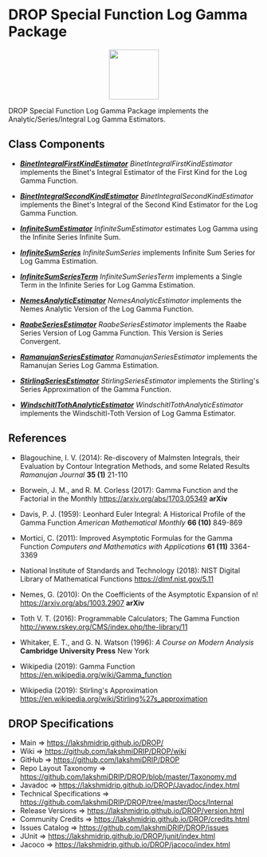 # DROP Special Function Log Gamma Package

<p align="center"><img src="https://github.com/lakshmiDRIP/DROP/blob/master/DRIP_Logo.gif?raw=true" width="100"></p>

DROP Special Function Log Gamma Package implements the Analytic/Series/Integral Log Gamma Estimators.


## Class Components

 * [***BinetIntegralFirstKindEstimator***](https://github.com/lakshmiDRIP/DROP/tree/master/src/main/java/org/drip/specialfunction/loggamma/BinetIntegralFirstKindEstimator.java)
 <i>BinetIntegralFirstKindEstimator</i> implements the Binet's Integral Estimator of the First Kind for the Log Gamma Function.

 * [***BinetIntegralSecondKindEstimator***](https://github.com/lakshmiDRIP/DROP/tree/master/src/main/java/org/drip/specialfunction/loggamma/BinetIntegralSecondKindEstimator.java)
 <i>BinetIntegralSecondKindEstimator</i> implements the Binet's Integral of the Second Kind Estimator for the Log Gamma Function.

 * [***InfiniteSumEstimator***](https://github.com/lakshmiDRIP/DROP/tree/master/src/main/java/org/drip/specialfunction/loggamma/InfiniteSumEstimator.java)
 <i>InfiniteSumEstimator</i> estimates Log Gamma using the Infinite Series Infinite Sum.

 * [***InfiniteSumSeries***](https://github.com/lakshmiDRIP/DROP/tree/master/src/main/java/org/drip/specialfunction/loggamma/InfiniteSumSeries.java)
 <i>InfiniteSumSeries</i> implements Infinite Sum Series for Log Gamma Estimation.

 * [***InfiniteSumSeriesTerm***](https://github.com/lakshmiDRIP/DROP/tree/master/src/main/java/org/drip/specialfunction/loggamma/InfiniteSumSeriesTerm.java)
 <i>InfiniteSumSeriesTerm</i> implements a Single Term in the Infinite Series for Log Gamma Estimation.

 * [***NemesAnalyticEstimator***](https://github.com/lakshmiDRIP/DROP/tree/master/src/main/java/org/drip/specialfunction/loggamma/NemesAnalyticEstimator.java)
 <i>NemesAnalyticEstimator</i> implements the Nemes Analytic Version of the Log Gamma Function.

 * [***RaabeSeriesEstimator***](https://github.com/lakshmiDRIP/DROP/tree/master/src/main/java/org/drip/specialfunction/loggamma/RaabeSeriesEstimator.java)
 <i>RaabeSeriesEstimator</i> implements the Raabe Series Version of Log Gamma Function. This Version is Series Convergent.

 * [***RamanujanSeriesEstimator***](https://github.com/lakshmiDRIP/DROP/tree/master/src/main/java/org/drip/specialfunction/loggamma/RamanujanSeriesEstimator.java)
 <i>RamanujanSeriesEstimator</i> implements the Ramanujan Series Log Gamma Estimation.

 * [***StirlingSeriesEstimator***](https://github.com/lakshmiDRIP/DROP/tree/master/src/main/java/org/drip/specialfunction/loggamma/StirlingSeriesEstimator.java)
 <i>StirlingSeriesEstimator</i> implements the Stirling's Series Approximation of the Gamma Function.

 * [***WindschitlTothAnalyticEstimator***](https://github.com/lakshmiDRIP/DROP/tree/master/src/main/java/org/drip/specialfunction/loggamma/WindschitlTothAnalyticEstimator.java)
 <i>WindschitlTothAnalyticEstimator</i> implements the Windschitl-Toth Version of Log Gamma Estimator.


## References

 * Blagouchine, I. V. (2014): Re-discovery of Malmsten Integrals, their Evaluation by Contour Integration Methods, and some Related Results <i>Ramanujan Journal</i> <b>35 (1)</b> 21-110

 * Borwein, J. M., and R. M. Corless (2017): Gamma Function and the Factorial in the Monthly https://arxiv.org/abs/1703.05349 <b>arXiv</b>

 * Davis, P. J. (1959): Leonhard Euler Integral: A Historical Profile of the Gamma Function <i>American Mathematical Monthly</i> <b>66 (10)</b> 849-869

 * Mortici, C. (2011): Improved Asymptotic Formulas for the Gamma Function <i>Computers and Mathematics with Applications</i> <b>61 (11)</b> 3364-3369

 * National Institute of Standards and Technology (2018): NIST Digital Library of Mathematical Functions https://dlmf.nist.gov/5.11

 * Nemes, G. (2010): On the Coefficients of the Asymptotic Expansion of n! https://arxiv.org/abs/1003.2907 <b>arXiv</b>

 * Toth V. T. (2016): Programmable Calculators; The Gamma Function http://www.rskey.org/CMS/index.php/the-library/11

 * Whitaker, E. T., and G. N. Watson (1996): <i>A Course on Modern Analysis</i> <b>Cambridge University Press</b> New York

 * Wikipedia (2019): Gamma Function https://en.wikipedia.org/wiki/Gamma_function

 * Wikipedia (2019): Stirling's Approximation https://en.wikipedia.org/wiki/Stirling%27s_approximation


## DROP Specifications

 * Main                     => https://lakshmidrip.github.io/DROP/
 * Wiki                     => https://github.com/lakshmiDRIP/DROP/wiki
 * GitHub                   => https://github.com/lakshmiDRIP/DROP
 * Repo Layout Taxonomy     => https://github.com/lakshmiDRIP/DROP/blob/master/Taxonomy.md
 * Javadoc                  => https://lakshmidrip.github.io/DROP/Javadoc/index.html
 * Technical Specifications => https://github.com/lakshmiDRIP/DROP/tree/master/Docs/Internal
 * Release Versions         => https://lakshmidrip.github.io/DROP/version.html
 * Community Credits        => https://lakshmidrip.github.io/DROP/credits.html
 * Issues Catalog           => https://github.com/lakshmiDRIP/DROP/issues
 * JUnit                    => https://lakshmidrip.github.io/DROP/junit/index.html
 * Jacoco                   => https://lakshmidrip.github.io/DROP/jacoco/index.html
